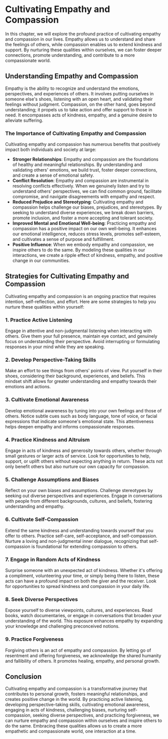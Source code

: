 Cultivating Empathy and Compassion
===========================================

In this chapter, we will explore the profound practice of cultivating empathy and compassion in our lives. Empathy allows us to understand and share the feelings of others, while compassion enables us to extend kindness and support. By nurturing these qualities within ourselves, we can foster deeper connections, promote understanding, and contribute to a more compassionate world.

Understanding Empathy and Compassion
------------------------------------

Empathy is the ability to recognize and understand the emotions, perspectives, and experiences of others. It involves putting ourselves in someone else's shoes, listening with an open heart, and validating their feelings without judgment. Compassion, on the other hand, goes beyond understanding; it propels us to take action and offer support to those in need. It encompasses acts of kindness, empathy, and a genuine desire to alleviate suffering.

### The Importance of Cultivating Empathy and Compassion

Cultivating empathy and compassion has numerous benefits that positively impact both individuals and society at large:

* **Stronger Relationships**: Empathy and compassion are the foundations of healthy and meaningful relationships. By understanding and validating others' emotions, we build trust, foster deeper connections, and create a sense of emotional safety.
* **Conflict Resolution**: Empathy and compassion are instrumental in resolving conflicts effectively. When we genuinely listen and try to understand others' perspectives, we can find common ground, facilitate compromise, and navigate disagreements with empathy and respect.
* **Reduced Prejudice and Stereotyping**: Cultivating empathy and compassion helps challenge our biases, prejudices, and stereotypes. By seeking to understand diverse experiences, we break down barriers, promote inclusion, and foster a more accepting and tolerant society.
* **Improved Mental and Emotional Well-being**: Practicing empathy and compassion has a positive impact on our own well-being. It enhances our emotional intelligence, reduces stress levels, promotes self-esteem, and cultivates a sense of purpose and fulfillment.
* **Positive Influence**: When we embody empathy and compassion, we inspire others to do the same. By modeling these qualities in our interactions, we create a ripple effect of kindness, empathy, and positive change in our communities.

Strategies for Cultivating Empathy and Compassion
-------------------------------------------------

Cultivating empathy and compassion is an ongoing practice that requires intention, self-reflection, and effort. Here are some strategies to help you nurture these qualities within yourself:

### 1. Practice Active Listening

Engage in attentive and non-judgmental listening when interacting with others. Give them your full presence, maintain eye contact, and genuinely focus on understanding their perspective. Avoid interrupting or formulating responses in your mind while they are speaking.

### 2. Develop Perspective-Taking Skills

Make an effort to see things from others' points of view. Put yourself in their shoes, considering their background, experiences, and beliefs. This mindset shift allows for greater understanding and empathy towards their emotions and actions.

### 3. Cultivate Emotional Awareness

Develop emotional awareness by tuning into your own feelings and those of others. Notice subtle cues such as body language, tone of voice, or facial expressions that indicate someone's emotional state. This attentiveness helps deepen empathy and informs compassionate responses.

### 4. Practice Kindness and Altruism

Engage in acts of kindness and generosity towards others, whether through small gestures or larger acts of service. Look for opportunities to help, support, or uplift others without expecting anything in return. These acts not only benefit others but also nurture our own capacity for compassion.

### 5. Challenge Assumptions and Biases

Reflect on your own biases and assumptions. Challenge stereotypes by seeking out diverse perspectives and experiences. Engage in conversations with people from different backgrounds, cultures, and beliefs, fostering understanding and empathy.

### 6. Cultivate Self-Compassion

Extend the same kindness and understanding towards yourself that you offer to others. Practice self-care, self-acceptance, and self-compassion. Nurture a loving and non-judgmental inner dialogue, recognizing that self-compassion is foundational for extending compassion to others.

### 7. Engage in Random Acts of Kindness

Surprise someone with an unexpected act of kindness. Whether it's offering a compliment, volunteering your time, or simply being there to listen, these acts can have a profound impact on both the giver and the receiver. Look for opportunities to spread kindness and compassion in your daily life.

### 8. Seek Diverse Perspectives

Expose yourself to diverse viewpoints, cultures, and experiences. Read books, watch documentaries, or engage in conversations that broaden your understanding of the world. This exposure enhances empathy by expanding your knowledge and challenging preconceived notions.

### 9. Practice Forgiveness

Forgiving others is an act of empathy and compassion. By letting go of resentment and offering forgiveness, we acknowledge the shared humanity and fallibility of others. It promotes healing, empathy, and personal growth.

Conclusion
----------

Cultivating empathy and compassion is a transformative journey that contributes to personal growth, fosters meaningful relationships, and creates positive change in the world. By practicing active listening, developing perspective-taking skills, cultivating emotional awareness, engaging in acts of kindness, challenging biases, nurturing self-compassion, seeking diverse perspectives, and practicing forgiveness, we can nurture empathy and compassion within ourselves and inspire others to do the same. Embracing these qualities allows us to create a more empathetic and compassionate world, one interaction at a time.
